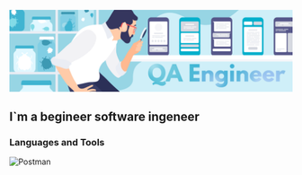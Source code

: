 ![Header](https://github.com/ZBoziev/zboziev/blob/main/assets/assets_QA.png)

## I`m a begineer software ingeneer

### Languages and Tools
![Postman](https://img.shields.io/badge/Postman-grey?logo=Postman)
